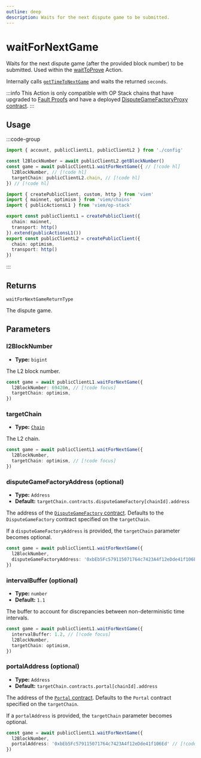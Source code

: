 ```yaml
---
outline: deep
description: Waits for the next dispute game to be submitted.
---
```


# waitForNextGame

Waits for the next dispute game (after the provided block number) to be submitted. Used within the [waitToProve](/op-stack/actions/waitToProve) Action.

Internally calls [`getTimeToNextGame`](/op-stack/actions/getTimeToNextGame) and waits the returned `seconds`.

:::info
This Action is only compatible with OP Stack chains that have upgraded to [Fault Proofs](https://docs.optimism.io/stack/fault-proofs) and have a deployed [DisputeGameFactoryProxy contract](https://github.com/ethereum-optimism/superchain-registry/blob/main/superchain/extra/addresses/addresses.json).
:::

## Usage

:::code-group

```ts [example.ts]
import { account, publicClientL1, publicClientL2 } from './config'

const l2BlockNumber = await publicClientL2.getBlockNumber()
const game = await publicClientL1.waitForNextGame({ // [!code hl]
  l2BlockNumber, // [!code hl]
  targetChain: publicClientL2.chain, // [!code hl]
}) // [!code hl]
```

```ts [config.ts]
import { createPublicClient, custom, http } from 'viem'
import { mainnet, optimism } from 'viem/chains'
import { publicActionsL1 } from 'viem/op-stack'

export const publicClientL1 = createPublicClient({
  chain: mainnet,
  transport: http()
}).extend(publicActionsL1())
export const publicClientL2 = createPublicClient({
  chain: optimism,
  transport: http()
})
```

:::

## Returns

`waitForNextGameReturnType`

The dispute game.

## Parameters

### l2BlockNumber

- **Type:** `bigint`

The L2 block number.

```ts
const game = await publicClientL1.waitForNextGame({ 
  l2BlockNumber: 69420n, // [!code focus]
  targetChain: optimism, 
}) 
```

### targetChain

- **Type:** [`Chain`](/docs/glossary/types#chain)

The L2 chain.

```ts
const game = await publicClientL1.waitForNextGame({
  l2BlockNumber,
  targetChain: optimism, // [!code focus]
})
```

### disputeGameFactoryAddress (optional)

- **Type:** `Address`
- **Default:** `targetChain.contracts.disputeGameFactory[chainId].address`

The address of the [`DisputeGameFactory` contract](https://github.com/ethereum-optimism/optimism/blob/develop/packages/contracts-bedrock/src/dispute/DisputeGameFactory.sol). Defaults to the `DisputeGameFactory` contract specified on the `targetChain`.

If a `disputeGameFactoryAddress` is provided, the `targetChain` parameter becomes optional.

```ts
const game = await publicClientL1.waitForNextGame({
  l2BlockNumber,
  disputeGameFactoryAddress: '0xbEb5Fc579115071764c7423A4f12eDde41f106Ed' // [!code focus]
})
```

### intervalBuffer (optional)

- **Type:** `number`
- **Default:** `1.1`

The buffer to account for discrepancies between non-deterministic time intervals.

```ts
const game = await publicClientL1.waitForNextGame({
  intervalBuffer: 1.2, // [!code focus]
  l2BlockNumber,
  targetChain: optimism, 
}) 
```

### portalAddress (optional)

- **Type:** `Address`
- **Default:** `targetChain.contracts.portal[chainId].address`

The address of the [`Portal` contract](https://github.com/ethereum-optimism/optimism/blob/develop/packages/contracts-bedrock/src/L1/OptimismPortal2.sol). Defaults to the `Portal` contract specified on the `targetChain`.

If a `portalAddress` is provided, the `targetChain` parameter becomes optional.

```ts
const game = await publicClientL1.waitForNextGame({
  l2BlockNumber,
  portalAddress: '0xbEb5Fc579115071764c7423A4f12eDde41f106Ed' // [!code focus]
})
```
